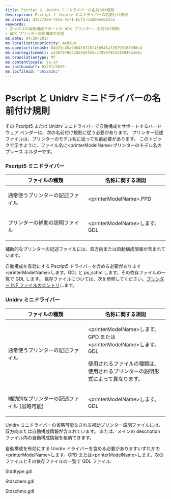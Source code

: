 ```yaml
---
title: Pscript と Unidrv ミニドライバーの名前付け規則
description: Pscript と Unidrv ミニドライバーの名前付け規則
ms.assetid: d15c72e9-781d-4c71-bcf5-b3d08ec603ca
keywords:
- ボックスの自動構成サポートの WDK プリンター、名前付け規則
- WDK プリンター自動構成の名前
ms.date: 04/20/2017
ms.localizationpriority: medium
ms.openlocfilehash: 04d23c45a9d84f6728f456946a72679916f998e4
ms.sourcegitcommit: a33b7978e22d5bb9f65ca7056f955319049a2e4c
ms.translationtype: MT
ms.contentlocale: ja-JP
ms.lasthandoff: 01/31/2019
ms.locfileid: "56528263"
---
```

# <a name="naming-conventions-in-pscript-and-unidrv-minidrivers"></a>Pscript と Unidrv ミニドライバーの名前付け規則


その Pscript5 または Unidrv ミニドライバーで自動構成をサポートするハードウェア ベンダーは、次の名前付け規則に従う必要があります。 プリンター記述ファイルは、プリンターのモデル名に従って名前必要があります。 このトピックで示すように、ファイル名に&lt;printerModelName&gt;プリンターのモデル名のプレース ホルダーです。

### <a href="" id="pscript5-minidrivers"></a> Pscript5 ミニドライバー

<table>
<colgroup>
<col width="50%" />
<col width="50%" />
</colgroup>
<thead>
<tr class="header">
<th>ファイルの種類</th>
<th>名称に関する規則</th>
</tr>
</thead>
<tbody>
<tr class="odd">
<td><p>通常使うプリンターの記述ファイル</p></td>
<td><p>&lt;printerModelName&gt;.PPD</p></td>
</tr>
<tr class="even">
<td><p>プリンターの補助の説明ファイル</p></td>
<td><p>&lt;printerModelName&gt;します。GDL</p></td>
</tr>
</tbody>
</table>

 

補助的なプリンターの記述ファイルには、双方向または自動構成情報が含まれています。

自動構成を有効にする Pscript5 ドライバーを含める必要があります&lt;printerModelName&gt;します。GDL と ps\_schm します。その依存ファイルの一覧で GDL します。 依存ファイルについては、次を参照してください。[プリンター INF ファイルのエントリ](printer-inf-file-entries.md)します。

### <a href="" id="unidrv-minidrivers"></a> Unidrv ミニドライバー

<table>
<colgroup>
<col width="50%" />
<col width="50%" />
</colgroup>
<thead>
<tr class="header">
<th>ファイルの種類</th>
<th>名称に関する規則</th>
</tr>
</thead>
<tbody>
<tr class="odd">
<td><p>通常使うプリンターの記述ファイル</p></td>
<td><p>&lt;printerModelName&gt;します。GPD または&lt;printerModelName&gt;します。GDL</p>
<p>使用されるファイルの種類は、使用されるプリンターの説明形式によって異なります。</p></td>
</tr>
<tr class="even">
<td><p>補助的なプリンターの記述ファイル (省略可能)</p></td>
<td><p>&lt;printerModelName&gt;します。GDL</p></td>
</tr>
</tbody>
</table>

 

Unidrv ミニドライバーの省略可能なされる補助プリンター説明ファイルには、双方向または自動構成情報が含まれています。 または、メインの description ファイル内の自動構成情報を格納できます。

自動構成を有効にする Unidrv ドライバーを含める必要がありますいずれかの&lt;printerModelName&gt;します。GPD または&lt;printerModelName&gt;します。次のファイルとその依存ファイルの一覧で GDL ファイル:

Stddtype.gdl

Stdschem.gdl

Stdschmx.gdl

 

 




